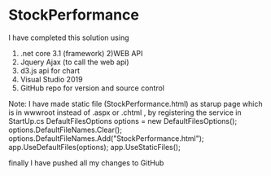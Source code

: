 # StockPerformance 
I have completed this solution using
1) .net core 3.1 (framework)
2)WEB API
3) Jquery Ajax (to call the web api)
4) d3.js api for chart
5) Visual Studio 2019
6) GitHub repo for version and source control

Note: I have made static file (StockPerformance.html) as starup page which is in wwwroot instead of .aspx or .chtml , by registering the service in StartUp.cs
            DefaultFilesOptions options = new DefaultFilesOptions();
            options.DefaultFileNames.Clear();
            options.DefaultFileNames.Add("StockPerformance.html");
            app.UseDefaultFiles(options);
            app.UseStaticFiles();


finally I have pushed all my changes to GitHub
